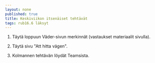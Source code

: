 ```yaml
---
layout: none
published: true
title: Keskiviikon itsenäiset tehtävät
tags: rub16.6 läksyt
---
```

1. Täytä loppuun Väder-sivun merkinnät (vastaukset materiaalit sivulla).

2. Täytä sivu "Att hitta vägen".

3. Kolmannen tehtävän löydät Teamsista.
